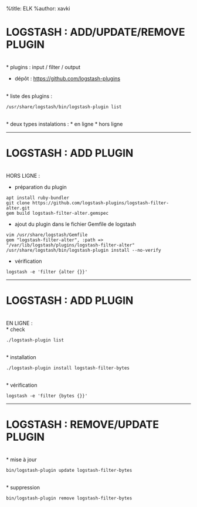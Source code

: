 %title: ELK
%author: xavki


# LOGSTASH : ADD/UPDATE/REMOVE PLUGIN


<br>
* plugins : input / filter / output

* dépôt : https://github.com/logstash-plugins

<br>
* liste des plugins :

```
/usr/share/logstash/bin/logstash-plugin list
```

<br>
* deux types instalations :
		* en ligne
		* hors ligne

----------------------------------------------------------------------------

# LOGSTASH : ADD PLUGIN


<br>
HORS LIGNE :

* préparation du plugin

```
apt install ruby-bundler
git clone https://github.com/logstash-plugins/logstash-filter-alter.git
gem build logstash-filter-alter.gemspec
```

* ajout du plugin dans le fichier Gemfile de logstash

```
vim /usr/share/logstash/Gemfile
gem "logstash-filter-alter", :path => "/var/lib/logstash/plugins/logstash-filter-alter"
/usr/share/logstash/bin/logstash-plugin install --no-verify
``` 

* vérification

```
logstash -e 'filter {alter {}}'
```

----------------------------------------------------------------------------

# LOGSTASH : ADD PLUGIN


<br>
EN LIGNE : 

<br>
* check

```
./logstash-plugin list
```


<br>
* installation

```
./logstash-plugin install logstash-filter-bytes
```

<br>
* vérification

```
logstash -e 'filter {bytes {}}'
```

--------------------------------------------------------------------------


# LOGSTASH : REMOVE/UPDATE PLUGIN


<br>
* mise à jour

```
bin/logstash-plugin update logstash-filter-bytes
```

<br>
* suppression

```
bin/logstash-plugin remove logstash-filter-bytes
```
